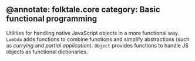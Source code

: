 @annotate: folktale.core
category: Basic functional programming
---
Utilities for handling native JavaScript objects in a more functional way. `Lambda` adds functions to combine functions and simplify abstractions (such as *currying* and *partial application*). `Object` provides functions to handle JS objects as functional dictionaries.
